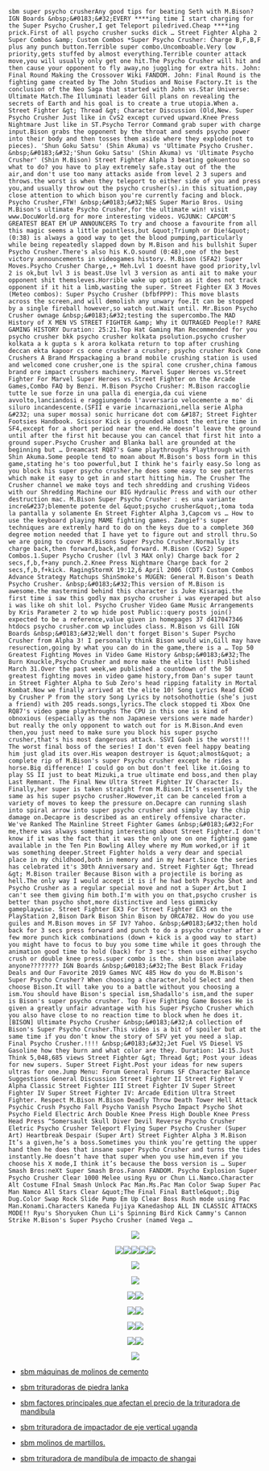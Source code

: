 
```
sbm super psycho crusherAny good tips for beating Seth with M.Bison? IGN Boards &nbsp;&#0183;&#32;EVERY ****ing time I start charging for the Super Psycho Crusher,I get Teleport piledrived.Cheap ****ing prick.First of all psycho crusher sucks dick … Street Fighter Alpha 2 Super Combos &amp; Custom Combos *Super Psycho Crusher: Charge B,F,B,F plus any punch button.Terrible super combo.Uncomboable.Very low priority,gets stuffed by almost everything.Terrible counter attack move,you will usually only get one hit.The Psycho Crusher will hit and then cause your opponent to fly away,no juggling for extra hits. John: Final Round Making the Crossover Wiki FANDOM. John: Final Round is the fighting game created by The John Studios and Noise Factory.It is the conclusion of the Neo Saga that started with John vs.Star Universe: Ultimate Match.The Illuminati leader Gill plans on revealing the secrets of Earth and his goal is to create a true utopia.When a. Street Fighter &gt; Thread &gt; Character Discussion (Old,New. Super Psycho Crusher Just like in CvS2 except curved upward.Knee Press Nightmare Just like in ST.Psycho Terror Command grab super with charge input.Bison grabs the opponent by the throat and sends psycho power into their body and then tosses them aside where they explode(not to pieces). 'Shun Goku Satsu' (Shin Akuma) vs 'Ultimate Psycho Crusher. &nbsp;&#0183;&#32;'Shun Goku Satsu' (Shin Akuma) vs 'Ultimate Psycho Crusher' (Shin M.Bison) Street Fighter Alpha 3 beating gokuentou so what to do? you have to play extremely safe.stay out of the the air,and don't use too many attacks aside from level 2 3 supers and throws.the worst is when they teleport to either side of you and press you,and usually throw out the psycho crusher(s).in this situation,pay close attention to which bison you're currently facing and block. Psycho Crusher,FTW! &nbsp;&#0183;&#32;NES Super Mario Bros. Using M.Bison's ultimate Psycho Crusher,for the ultimate win! visit www.DocuWorld.org for more interesting videos. VGJUNK: CAPCOM'S GREATEST BEAT EM UP ANNOUNCERS To try and choose a favourite from all this magic seems a little pointless,but &quot;Triumph or Die!&quot; (0:38) is always a good way to get the blood pumping,particularly while being repeatedly slapped down by M.Bison and his bullshit Super Psycho Crusher.There's also his K.O.sound (0:48),one of the best victory announcements in videogames history. M.Bison (SFA2) Super Moves.Psycho Crusher Charge,,+ Meh.Lvl 1 doesnt have good priority,lvl 2 is ok,but lvl 3 is beast.Use lvl 3 version as anti ait to make your opponent shit themsleves.Horrible wake up option as it does not track opponent if it hit a limb,wasting the super. Street Fighter EX 3 Moves (Meteo combos): Super Psycho Crusher (bfbfPPP): This move blasts across the screen,and will demolish any unwary foe.It can be stopped by a single fireball however,so watch out.Wait until. Mr.Bison Psycho Crusher ownage &nbsp;&#0183;&#32;testing the supercombo.The MAD History of X MEN VS STREET FIGHTER &amp; Why it OUTRAGED People!? RARE GAMING HISTORY Duration: 25:21.Top Hat Gaming Man Recommended for you psycho crusher bkk psycho crusher kolkata psolution.psycho crusher kolkata a k gupta s k arora kolkata return to top after crushing deccan ekta kapoor cs cone crusher a crusher; psycho crusher Rock Cone Crushers A Brand Mrspackaging a brand mobile crushing station is used and welcomed cone crusher,one is the spiral cone crusher,china famous brand ore impact crushers machinery. Marvel Super Heroes vs.Street Fighter For Marvel Super Heroes vs.Street Fighter on the Arcade Games,Combo FAQ by Benzi. M.Bison Psycho Crusher: M.Bison raccoglie tutte le sue forze in una palla di energia,da cui viene avvolto,lanciandosi e raggiungendo l'avversario velocemente a mo' di siluro incandescente.(SFII e varie incarnazioni,nella serie Alpha &#232; una super mossa) sonic hurricane dot com &#187; Street Fighter Footsies Handbook. Scissor Kick is grounded almost the entire time in SF4,except for a short period near the end.He doesn’t leave the ground until after the first hit because you can cancel that first hit into a ground super.Psycho Crusher and Blanka ball are grounded at the beginning but … Dreamcast RQ87's Game playthroughs Playthrough with Shin Akuma.Some people tend to moan about M.Bison's boss form in this game,stating he's too powerful,but I think he's fairly easy.So long as you block his super psycho crusher,he does some easy to see patterns which make it easy to get in and start hitting him. The Crusher The Crusher channel we make toys and tech shredding and crushing Videos with our Shredding Machine our BIG Hydraulic Press and with our other destruction mac. M.Bison Super Psycho Crusher : es una variante incre&#237;blemente potente del &quot;psycho crusher&quot;,toma toda la pantalla y solamente En Street Fighter Alpha 3,Capcom vs … How to use the keyboard playing MAME fighting games. Zangief's super techniques are extremly hard to do on the keys due to a complete 360 degree motion needed that I have yet to figure out and stroll thru.So we are going to cover M.Bisons Super Psycho Crusher.Normally its charge back,then forward,back,and forward. M.Bison (CvS2) Super Combos.1.Super Psycho Crusher (lvl 3 MAX only) Charge back for 2 secs,f,b,f+any punch.2.Knee Press Nightmare Charge back for 2 secs,f,b,f+kick. RagingStormX 19:12,6 April 2006 (CDT) Custom Combos Advance Strategy Matchups ShinSmoke's MUGEN: General M.Bison's Death Psycho Crusher. &nbsp;&#0183;&#32;This version of M.Bison is awesome.the mastermind behind this character is Juke Kisaragi.the first time i saw this godly max psycho crusher i was eyeraped but also i was like oh shit lol. Psycho Crusher Video Game Music Arrangements by Kris Parameter 2 to wp hide post Public::query posts join() expected to be a reference,value given in homepages 37 d417047346 htdocs psycho crusher.com wp includes class. M.Bison vs Gill IGN Boards &nbsp;&#0183;&#32;Well don't forget Bison's Super Psycho Crusher from Alpha 3! I personally think Bison would win,Gill may have resurection,going by what you can do in the game,there is a … Top 50 Greatest Fighting Moves in Video Game History &nbsp;&#0183;&#32;The Burn Knuckle,Psycho Crusher and more make the elite list! Published March 31.Over the past week,we published a countdown of the 50 greatest fighting moves in video game history,from Dan's super taunt in Street Fighter Alpha to Sub Zero's head ripping fatality in Mortal Kombat.Now we finally arrived at the elite 10! Song Lyrics Read ECHO by Crusher P from the story Song Lyrics by notsohothottie (she’s just a friend) with 205 reads.songs,lyrics.The clock stopped ti Xbox One RQ87's video game playthroughs The CPU in this one is kind of obnoxious (especially as the non Japanese versions were made harder) but really the only opponent to watch out for is M.Bison.And even then,you just need to make sure you block his super psycho crusher,that's his most dangerous attack. SSVI Gaoh is the worst!!! The worst final boss of the series! I don't even feel happy beating him just glad its over.His weapon destroyer is &quot;almost&quot; a complete rip of M.Bison's super Psycho crusher except he rides a horse.Big difference! I could go on but don't feel like it.Going to play SS II just to beat Mizuki,a true ultimate end boss,and then play Last Remnant. The Final New Ultra Street Fighter IV Character Is. Finally,her super is taken straight from M.Bison.It’s essentially the same as his super psycho crusher.However,it can be canceled from a variety of moves to keep the pressure on.Decapre can running slash into spiral arrow into super psycho crusher and simply lay the chip damage on.Decapre is described as an entirely offensive character. We've Ranked The Mainline Street Fighter Games &nbsp;&#0183;&#32;For me,there was always something interesting about Street Fighter.I don't know if it was the fact that it was the only one on one fighting game available in the Ten Pin Bowling Alley where my Mum worked,or if it was something deeper.Street Fighter holds a very dear and special place in my childhood,both in memory and in my heart.Since the series has celebrated it's 30th Anniversary and. Street Fighter &gt; Thread &gt; M.Bison trailer Because Bison with a projectile is boring as hell.The only way I would accept it is if he had both Psycho Shot and Psycho Crusher as a regular special move and not a Super Art,but I can't see them giving him both.I'm with you on that,psycho crusher is better than psycho shot,more distinctive and less gimmicky gameplaywise. Street Fighter EX3 For Street Fighter EX3 on the PlayStation 2,Bison Dark Bison Shin Bison by ORCA782. How do you use guiles and M.Bison moves in SF IV? Yahoo. &nbsp;&#0183;&#32;then hold back for 3 secs press forward and punch to do a psycho crusher after a few more punch kick combinations (down + kick is a good way to start) you might have to focus to buy you some time while it goes through the animation good time to hold (back) for 3 sec's then use either psycho crush or double knee press.super combo is the. shin bison availabe anyone???????? IGN Boards &nbsp;&#0183;&#32;The Best Black Friday Deals and Our Favorite 2019 Games NVC 485 How do you do M.Bison's Super Psycho Crusher? When choosing a character,hold Select and then choose Bison.It will take you to a battle without you choosing a ism.You should have Bison's special ism,Shadallo's ism,and the super is Bison's super psycho crusher. Top Five Fighting Game Bosses He is given a greatly unfair advantage with his Super Psycho Crusher which you also have close to no reaction time to block when he does it. [BISON] Ultimate Psycho Crusher &nbsp;&#0183;&#32;A collection of Bison's Super Psycho Crusher.This video is a bit of spoiler but at the same time if you don't know the story of SFV yet you need a slap. Final Psycho Crusher.!!!! &nbsp;&#0183;&#32;Jet Fuel VS Diesel VS Gasoline how they burn and what color are they. Duration: 14:15.Just Think 5,048,685 views Street Fighter &gt; Thread &gt; Post your ideas for new supers. Super Street Fight.Post your ideas for new supers ultras for one.Jump Menu: Forum General Forums SF Character Balance Suggestions General Discussion Street Fighter II Street Fighter V Alpha Classic Street Fighter III Street Fighter IV Super Street Fighter IV Super Street Fighter IV: Arcade Edition Ultra Street Fighter. Respect M.Bison M.Bison Deadly Throw Death Tower Hell Attack Psychic Crush Psycho Fall Psycho Vanish Psycho Impact Psycho Shot Psycho Field Electric Arch Double Knee Press High Double Knee Press Head Press ^Somersault Skull Diver Devil Reverse Psycho Crusher Eletric Psycho Crusher Teleport Flying Super Psycho Crusher (Super Art) Heartbreak Despair (Super Art) Street Fighter Alpha 3 M.Bison It’s a given,he’s a boss.Sometimes you think you’re getting the upper hand then he does that insane super Psycho Crusher and turns the tides instantly.He doesn’t have that super when you use him,even if you choose his X mode,I think it’s because the boss version is … Super Smash Bros:neXt Super Smash Bros.Fanon FANDOM. Psycho Explosion Super Psycho Crusher Clear 1000 Melee using Ryu or Chun Li.Namco.Character Alt Costume FInal Smash Unlock Pac Man.Ms.Pac Man Color Swap Super Pac Man Namco All Stars Clear &quot;The Final Final Battle&quot;.Dig Dug.Color Swap Rock Slide Pump Em Up Clear Boss Rush mode using Pac Man.Konami.Characters Kaneda Fujiya Kanedashop ALL IN CLASSIC ATTACKS MODE!! Ryu's Shoryuken Chun Li's Spinning Bird Kick Cammy's Cannon Strike M.Bison's Super Psycho Crusher (named Vega … 
```

<div align="center">

<a href="https://es-crusher.shibang-china.com/github&k=sbm+super+psycho+crusher"><img src="https://static.shibang-china.com/es/crusher/logo.jpg"></a>

<a href="https://es-crusher.shibang-china.com/github&k=sbm+super+psycho+crusher"><img src="https://static.shibang-china.com/es/crusher/index.jpg"></a><a href="https://es-crusher.shibang-china.com/material.htmlgithub&k=sbm+super+psycho+crusher"><img src="https://static.shibang-china.com/es/crusher/material.jpg"></a><a href="https://es-crusher.shibang-china.com/application.htmlgithub&k=sbm+super+psycho+crusher"><img src="https://static.shibang-china.com/es/crusher/application.jpg"></a><a href="https://es-crusher.shibang-china.com/aboutus.htmlgithub&k=sbm+super+psycho+crusher"><img src="https://static.shibang-china.com/es/crusher/aboutus.jpg"></a><a href="https://es-crusher.shibang-china.com/contact.htmlgithub&k=sbm+super+psycho+crusher"><img src="https://static.shibang-china.com/es/crusher/contact.jpg"></a>

<a href="https://es-crusher.shibang-china.com/github&k=sbm+super+psycho+crusher"><img src="https://static.shibang-china.com/es/crusher/banner.jpg"></a>

<a href="https://swt.shibang-china.com/github&k=sbm+super+psycho+crusher"><img src="https://static.shibang-china.com/es/crusher/text.jpg"></a>

<a href="https://swt.shibang-china.com/github&k=sbm+super+psycho+crusher"><img src="https://static.shibang-china.com/es/crusher/chat.jpg"></a><a href="https://es-crusher.shibang-china.com/contact.htmlgithub&k=sbm+super+psycho+crusher"><img src="https://static.shibang-china.com/es/crusher/message.jpg"></a>

<a href="https://es-crusher.shibang-china.com/products/pe.htmlgithub&k=sbm+super+psycho+crusher"><img src="https://static.shibang-china.com/es/crusher/pe.jpg"></a><a href="https://es-crusher.shibang-china.com/products/pf.htmlgithub&k=sbm+super+psycho+crusher"><img src="https://static.shibang-china.com/es/crusher/pf.jpg"></a>

<a href="https://es-crusher.shibang-china.com/products/hpt.htmlgithub&k=sbm+super+psycho+crusher"><img src="https://static.shibang-china.com/es/crusher/hpt.jpg"></a><a href="https://es-crusher.shibang-china.com/products/vsi.htmlgithub&k=sbm+super+psycho+crusher"><img src="https://static.shibang-china.com/es/crusher/vsi.jpg"></a>

<a href="https://es-crusher.shibang-china.com/products/klv.htmlgithub&k=sbm+super+psycho+crusher"><img src="https://static.shibang-china.com/es/crusher/klv.jpg"></a><a href="https://es-crusher.shibang-china.com/products/portable.htmlgithub&k=sbm+super+psycho+crusher"><img src="https://static.shibang-china.com/es/crusher/portable.jpg"></a>

<a href="https://swt.shibang-china.com/github&k=sbm+super+psycho+crusher"><img src="https://static.shibang-china.com/es/crusher/case.jpg"></a>

</div>


* [sbm máquinas de molinos de cemento](sbm%20m%C3%A1quinas%20de%20molinos%20de%20cemento.md)

* [sbm trituradoras de piedra lanka](sbm%20trituradoras%20de%20piedra%20lanka.md)

* [sbm factores principales que afectan el precio de la trituradora de mandíbula](sbm%20factores%20principales%20que%20afectan%20el%20precio%20de%20la%20trituradora%20de%20mand%C3%ADbula.md)

* [sbm trituradora de impactador de eje vertical uganda](sbm%20trituradora%20de%20impactador%20de%20eje%20vertical%20uganda.md)

* [sbm molinos de martillos.](sbm%20molinos%20de%20martillos..md)

* [sbm trituradora de mandíbula de impacto de shangai](sbm%20trituradora%20de%20mand%C3%ADbula%20de%20impacto%20de%20shangai.md)